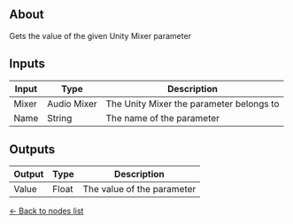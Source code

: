 ## About
Gets the value of the given Unity Mixer parameter

## Inputs
Input | Type | Description
------------ | ------|-------
Mixer | Audio Mixer| The Unity Mixer the parameter belongs to
Name | String | The name of the parameter

## Outputs
Output | Type| Description
------------ | -------|------
Value | Float | The value of the parameter

[<- Back to nodes list](Nodes)
